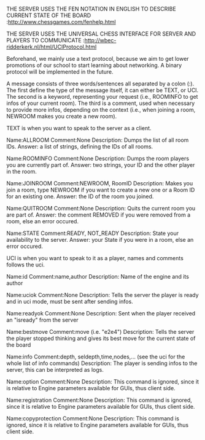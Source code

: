 THE SERVER USES THE FEN NOTATION IN ENGLISH TO DESCRIBE CURRENT STATE OF THE BOARD :http://www.chessgames.com/fenhelp.html

THE SERVER USES THE UNIVERSAL CHESS INTERFACE FOR SERVER AND PLAYERS TO COMMUNICATE :http://wbec-ridderkerk.nl/html/UCIProtocol.html

Beforehand, we mainly use a text protocol, because we aim to get lower promotions of our school to start learning about networking.
A binary protocol will be implemented in the future.

A message consists of three words/sentences all separated by a colon (:).
The first define the type of the message itself, it can either be TEXT, or UCI.
The second is a keyword, representing your request (i.e., ROOMINFO to get infos of your current room).
The third is a comment, used when necessary to provide more infos,
depending on the context (i.e., when joining a room, NEWROOM makes you create a new room).

TEXT is when you want to speak to the server as a client.

Name:ALLROOM
Comment:None
Description: Dumps the list of all room IDs.
Answer: a list of strings, defining the IDs of all rooms.

Name:ROOMINFO
Comment:None
Description: Dumps the room players you are currently part of.
Answer: two strings, your ID and the other player in the room.

Name:JOINROOM
Comment:NEWROOM, RoomID
Description: Makes you join a room, type NEWROOM if you want to create a new one or a Room ID for an existing one.
Answer: the ID of the room you joined.

Name:QUITROOM
Comment:None
Description: Quits the current room you are part of.
Answer: the comment REMOVED if you were removed from a room, else an error occured.

Name:STATE
Comment:READY, NOT_READY
Description: State your availability to the server.
Answer: your State if you were in a room, else an error occured.

UCI is when you want to speak to it as a player, names and comments follows the uci.

Name:id
Comment:name,author
Description: Name of the engine and its author

Name:uciok
Comment:None
Description: Tells the server the player is ready and in uci mode, must be sent after sending infos.

Name:readyok
Comment:None
Description: Sent when the player received an "isready" from the server

Name:bestmove
Comment:move (i.e. "e2e4")
Description: Tells the server the player stopped thinking and gives its best move for the current state of the board

Name:info
Comment:depth, seldepth,time,nodes,... (see the uci for the whole list of info commands)
Description: The player is sending infos to the server, this can be interpreted as logs.

Name:option
Comment:None
Description: This command is ignored, since it is relative to Engine parameters available for GUIs, thus client side.

Name:registration
Comment:None
Description: This command is ignored, since it is relative to Engine parameters available for GUIs, thus client side.

Name:copyprotection
Comment:None
Description: This command is ignored, since it is relative to Engine parameters available for GUIs, thus client side.
